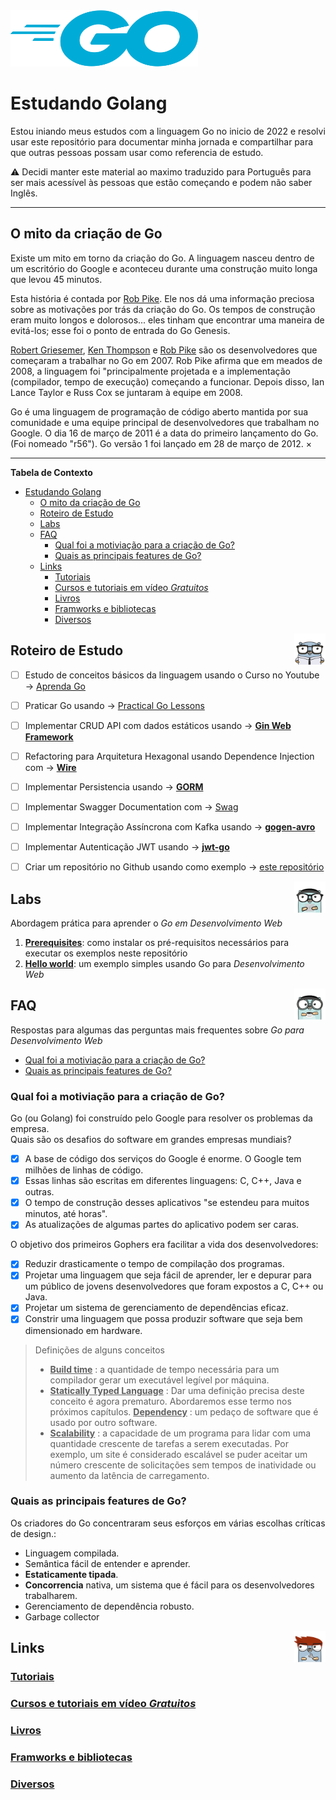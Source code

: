 <img src="./assets/golang.png" height="90" width="300">

# Estudando Golang

Estou iniando meus estudos com a linguagem Go no inicio de 2022 e resolvi usar este repositório para documentar minha jornada e compartilhar para que outras pessoas possam usar como referencia de estudo.   

:warning: Decidi manter este material ao maximo traduzido para Português para ser mais acessível às pessoas que estão começando e podem não saber Inglês.

---

## O mito da criação de Go   

Existe um mito em torno da criação do Go. A linguagem nasceu dentro de um escritório do Google e aconteceu durante uma construção muito longa que levou 45 minutos.    

Esta história é contada por [Rob Pike](https://pt.wikipedia.org/wiki/Rob_Pike). Ele nos dá uma informação preciosa sobre as motivações por trás da criação do Go. Os tempos de construção eram muito longos e dolorosos... eles tinham que encontrar uma maneira de evitá-los; esse foi o ponto de entrada do Go Genesis.   

[Robert Griesemer](https://en.wikipedia.org/wiki/Robert_Griesemer), [Ken Thompson](https://pt.wikipedia.org/wiki/Ken_Thompson) e [Rob Pike](https://pt.wikipedia.org/wiki/Rob_Pike) são os desenvolvedores que começaram a trabalhar no Go em 2007. Rob Pike afirma que em meados de 2008, a linguagem foi "principalmente projetada e a implementação (compilador, tempo de execução) começando a funcionar. Depois disso, Ian Lance Taylor e Russ Cox se juntaram à equipe em 2008.   

Go é uma linguagem de programação de código aberto mantida por sua comunidade e uma equipe principal de desenvolvedores que trabalham no Google. O dia 16 de março de 2011 é a data do primeiro lançamento do Go. (Foi nomeado "r56"). Go versão 1 foi lançado em 28 de março de 2012. ×

--- 

**Tabela de Contexto**

- [Estudando Golang](#estudando-golang)
  - [O mito da criação de Go](#o-mito-da-criação-de-go)
  - [Roteiro de Estudo](#roteiro-de-estudo)
  - [Labs](#labs)
  - [FAQ](#faq)
    - [Qual foi a motiviação para a criação de Go?](#qual-foi-a-motiviação-para-a-criação-de-go)
    - [Quais as principais features de Go?](#quais-as-principais-features-de-go)
  - [Links](#links)
    - [Tutoriais](#tutoriais)
    - [Cursos e tutoriais em vídeo _Gratuitos_](#cursos-e-tutoriais-em-vídeo-gratuitos)
    - [Livros](#livros)
    - [Framworks e bibliotecas](#framworks-e-bibliotecas)
    - [Diversos](#diversos)


<img src="./assets/golang-persona.png" height="50" width="50" align="right"> 

## Roteiro de Estudo

- [ ] Estudo de conceitos básicos da linguagem usando o Curso no Youtube → [Aprenda Go](https://www.youtube.com/playlist?list=PLCKpcjBB_VlBsxJ9IseNxFllf-UFEXOdg)
- [ ] Praticar Go usando -> [Practical Go Lessons](https://www.practical-go-lessons.com/)
- [ ] Implementar CRUD API com dados estáticos usando → **[Gin Web Framework](https://github.com/gin-gonic/gin)**
- [ ] Refactoring para Arquitetura Hexagonal usando Dependence Injection com → **[Wire](https://github.com/google/wire)**
- [ ] Implementar Persistencia usando → **[GORM](https://gorm.io/)**
- [ ] Implementar Swagger Documentation com → [Swag](https://github.com/swaggo/swag)
- [ ] Implementar Integração Assíncrona com Kafka usando → **[gogen-avro](https://github.com/actgardner/gogen-avro)**
- [ ] Implementar Autenticação JWT  usando → **[jwt-go](https://github.com/golang-jwt/jwt)**
- [ ] Criar um repositório no Github usando como exemplo → [este repositório](https://github.com/akutz/go-generics-the-hard-way#how-are-you-using-generics-in-the-go-playground)


<img src="./assets/gopher-coder.png" height="50" width="50" align="right"> 

## Labs

Abordagem prática para aprender o _Go em Desenvolvimento Web_

1. [**Prerequisites**](./labs/01-prereqs/): como instalar os pré-requisitos necessários para executar os exemplos neste repositório
2. [**Hello world**](./labas/02-hello-world/): um exemplo simples usando Go para _Desenvolvimento Web_


<img src="./assets/gopher-coffee.png" height="50" width="50" align="right"> 

## FAQ

Respostas para algumas das perguntas mais frequentes sobre _Go para Desenvolvimento Web_

* [Qual foi a motiviação para a criação de Go?](#qual-foi-a-motiviação-para-a-criação-de-go)   
* [Quais as principais features de Go?](#quais-as-principais-features-de-go)   

### Qual foi a motiviação para a criação de Go?

Go (ou Golang) foi construído pelo Google para resolver os problemas da empresa.    
Quais são os desafios do software em grandes empresas mundiais?   

- [x] A base de código dos serviços do Google é enorme. O Google tem milhões de linhas de código. 
- [x] Essas linhas são escritas em diferentes linguagens: C, C++, Java e outras.
- [x] O tempo de construção desses aplicativos "se estendeu para muitos minutos, até horas". 
- [x] As atualizações de algumas partes do aplicativo podem ser caras.   

O objetivo dos primeiros Gophers era facilitar a vida dos desenvolvedores:   

- [x] Reduzir drasticamente o tempo de compilação dos programas. 
- [x] Projetar uma linguagem que seja fácil de aprender, ler e depurar para um público de jovens desenvolvedores que foram expostos a C, C++ ou Java.
- [x] Projetar um sistema de gerenciamento de dependências eficaz. 
- [x] Constrir uma linguagem que possa produzir software que seja bem dimensionado em hardware.   

> Definições de alguns conceitos
> - <u>**Build time**</u> : a quantidade de tempo necessária para um compilador gerar um executável legível por máquina.
> - <u>**Statically Typed Language**</u> : Dar uma definição precisa deste conceito é agora prematuro. Abordaremos esse termo nos próximos capítulos.
> <u>**Dependency**</u> : um pedaço de software que é usado por outro software.
> - <u>**Scalability**</u> : a capacidade de um programa para lidar com uma quantidade crescente de tarefas a serem executadas. Por exemplo, um site é considerado escalável se puder aceitar um número crescente de solicitações sem tempos de inatividade ou aumento da latência de carregamento.

### Quais as principais features de Go?

Os criadores do Go concentraram seus esforços em várias escolhas críticas de design.:

* Linguagem compilada.
* Semântica fácil de entender e aprender.
* **Estaticamente tipada**.
* **Concorrencia** nativa, um sistema que é fácil para os desenvolvedores trabalharem.
* Gerenciamento de dependência robusto.
* Garbage collector


<img src="./assets/gopher-tool.png" height="50" width="50" align="right"> 

## Links

### [Tutoriais](./links/tutorials/)   

### [Cursos e tutoriais em vídeo _Gratuitos_](./links/free-videos-references/)   

### [Livros](./link/books/)   

### [Framworks e bibliotecas](./links/frameworks-and-libraries/)

### [Diversos](./links/miscellaneous/)